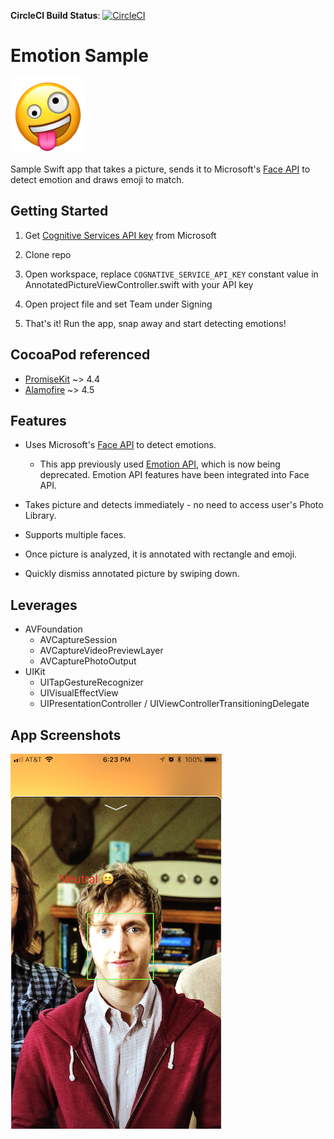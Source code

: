 **CircleCI Build Status**: [![CircleCI](https://circleci.com/gh/AnthonyArzola/Emotion/tree/master.svg?style=svg)](https://circleci.com/gh/AnthonyArzola/Emotion/tree/master)

Emotion Sample
===========

![Emotion app icon](./Images/Images.xcassets/AppIcon.appiconset/AppIcon@2x.png)

Sample Swift app that takes a picture, sends it to Microsoft's [Face API](https://azure.microsoft.com/en-us/services/cognitive-services/face/) to detect emotion and draws emoji to match.

## Getting Started

1. Get [Cognitive Services API key](https://azure.microsoft.com/en-us/try/cognitive-services/?api=face-api) from Microsoft

2. Clone repo

3. Open workspace, replace `COGNATIVE_SERVICE_API_KEY` constant value in AnnotatedPictureViewController.swift with your API key

4. Open project file and set Team under Signing

5. That's it! Run the app, snap away and start detecting emotions!

## CocoaPod referenced

* [PromiseKit](https://cocoapods.org/pods/PromiseKit) ~> 4.4
* [Alamofire](https://cocoapods.org/pods/Alamofire) ~> 4.5

## Features

* Uses Microsoft's [Face API](https://westus.dev.cognitive.microsoft.com/docs/services/563879b61984550e40cbbe8d/operations/563879b61984550f30395236) to detect emotions.
  * This app previously used [Emotion API](https://azure.microsoft.com/en-us/services/cognitive-services/emotion/),  which is now being deprecated. Emotion API features have been integrated into Face API.

* Takes picture and detects immediately - no need to access user's Photo Library.

* Supports multiple faces.

* Once picture is analyzed, it is annotated with rectangle and emoji.

* Quickly dismiss annotated picture by swiping down.

## Leverages

* AVFoundation
  * AVCaptureSession
  * AVCaptureVideoPreviewLayer
  * AVCapturePhotoOutput
* UIKit
  * UITapGestureRecognizer
  * UIVisualEffectView
  * UIPresentationController / UIViewControllerTransitioningDelegate

## App Screenshots
![PiedPiper CEO](./Screenshots/Hendricks.png)
